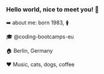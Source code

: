 ### Hello world, nice to meet you! :sunflower:

:arrow_right: about me: born 1983, :womens:

:mortar_board: @coding-bootcamps-eu

:house: Berlin, Germany

:heart: Music, cats, dogs, coffee

<!--
**Li-Nadine/Li-Nadine** is a ✨ _special_ ✨ repository because its `README.md` (this file) appears on your GitHub profile.

Here are some ideas to get you started:

- 🔭 I’m currently working on ...
- 🌱 I’m currently learning ...
- 👯 I’m looking to collaborate on ...
- 🤔 I’m looking for help with ...
- 💬 Ask me about ...
- 📫 How to reach me: ...
- 😄 Pronouns: ...
- ⚡ Fun fact: ...
-->
